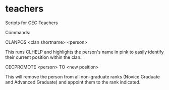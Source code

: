 # teachers
Scripts for CEC Teachers

Commands:

CLANPOS \<clan shortname> \<person>

  This runs CLHELP <clan> and highlights the person's name in pink to easily identify their current position within the clan.
  
CECPROMOTE \<person> TO \<new position>

  This will remove the person from all non-graduate ranks (Novice Graduate and Advanced Graduate) and appoint them to the rank indicated.
